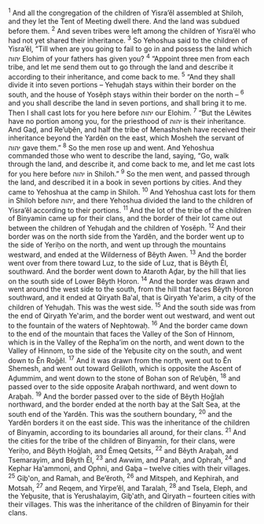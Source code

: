 <sup>1</sup> And all the congregation of the children of Yisra’ĕl assembled at Shiloh, and they let the Tent of Meeting dwell there. And the land was subdued before them.
<sup>2</sup> And seven tribes were left among the children of Yisra’ĕl who had not yet shared their inheritance.
<sup>3</sup> So Yehoshua said to the children of Yisra’ĕl, “Till when are you going to fail to go in and possess the land which יהוה Elohim of your fathers has given you?
<sup>4</sup> “Appoint three men from each tribe, and let me send them out to go through the land and describe it according to their inheritance, and come back to me.
<sup>5</sup> “And they shall divide it into seven portions – Yehuḏah stays within their border on the south, and the house of Yosĕph stays within their border on the north –
<sup>6</sup> and you shall describe the land in seven portions, and shall bring it to me. Then I shall cast lots for you here before יהוה our Elohim.
<sup>7</sup> “But the Lĕwites have no portion among you, for the priesthood of יהוה is their inheritance. And Gaḏ, and Re’uḇĕn, and half the tribe of Menashsheh have received their inheritance beyond the Yardĕn on the east, which Mosheh the servant of יהוה gave them.”
<sup>8</sup> So the men rose up and went. And Yehoshua commanded those who went to describe the land, saying, “Go, walk through the land, and describe it, and come back to me, and let me cast lots for you here before יהוה in Shiloh.”
<sup>9</sup> So the men went, and passed through the land, and described it in a book in seven portions by cities. And they came to Yehoshua at the camp in Shiloh.
<sup>10</sup> And Yehoshua cast lots for them in Shiloh before יהוה, and there Yehoshua divided the land to the children of Yisra’ĕl according to their portions.
<sup>11</sup> And the lot of the tribe of the children of Binyamin came up for their clans, and the border of their lot came out between the children of Yehuḏah and the children of Yosĕph.
<sup>12</sup> And their border was on the north side from the Yardĕn, and the border went up to the side of Yeriḥo on the north, and went up through the mountains westward, and ended at the Wilderness of Bĕyth Awen.
<sup>13</sup> And the border went over from there toward Luz, to the side of Luz, that is Bĕyth Ĕl, southward. And the border went down to Ataroth Aḏar, by the hill that lies on the south side of Lower Bĕyth Ḥoron.
<sup>14</sup> And the border was drawn and went around the west side to the south, from the hill that faces Bĕyth Ḥoron southward, and it ended at Qiryath Ba‛al, that is Qiryath Ye‛arim, a city of the children of Yehuḏah. This was the west side.
<sup>15</sup> And the south side was from the end of Qiryath Ye‛arim, and the border went out westward, and went out to the fountain of the waters of Nephtowaḥ.
<sup>16</sup> And the border came down to the end of the mountain that faces the Valley of the Son of Hinnom, which is in the Valley of the Repha’im on the north, and went down to the Valley of Hinnom, to the side of the Yeḇusite city on the south, and went down to Ĕn Roḡĕl.
<sup>17</sup> And it was drawn from the north, went out to Ĕn Shemesh, and went out toward Geliloth, which is opposite the Ascent of Aḏummim, and went down to the stone of Bohan son of Re’uḇĕn,
<sup>18</sup> and passed over to the side opposite Araḇah northward, and went down to Araḇah.
<sup>19</sup> And the border passed over to the side of Bĕyth Ḥoḡlah northward, and the border ended at the north bay at the Salt Sea, at the south end of the Yardĕn. This was the southern boundary,
<sup>20</sup> and the Yardĕn borders it on the east side. This was the inheritance of the children of Binyamin, according to its boundaries all around, for their clans.
<sup>21</sup> And the cities for the tribe of the children of Binyamin, for their clans, were Yeriḥo, and Bĕyth Ḥoḡlah, and Ĕmeq Qetsits,
<sup>22</sup> and Bĕyth Araḇah, and Tsemarayim, and Bĕyth Ĕl,
<sup>23</sup> and Awwim, and Parah, and Ophrah,
<sup>24</sup> and Kephar Ha‛ammoni, and Ophni, and Gaḇa – twelve cities with their villages.
<sup>25</sup> Giḇ‛on, and Ramah, and Be’ĕroth,
<sup>26</sup> and Mitspeh, and Kephirah, and Motsah,
<sup>27</sup> and Reqem, and Yirpe’ĕl, and Taralah,
<sup>28</sup> and Tsela, Eleph, and the Yeḇusite, that is Yerushalayim, Giḇ‛ath, and Qiryath – fourteen cities with their villages. This was the inheritance of the children of Binyamin for their clans.
